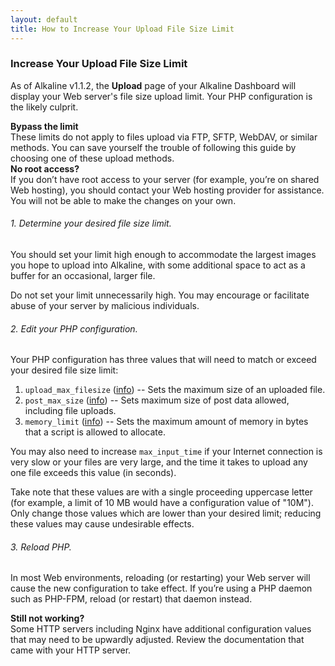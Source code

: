 ```yaml
---
layout: default
title: How to Increase Your Upload File Size Limit
---
```


### Increase Your Upload File Size Limit

As of Alkaline v1.1.2, the **Upload** page of your Alkaline Dashboard will display your Web server's file size upload limit. Your PHP configuration is the likely culprit.

<div class="note">
	<strong>Bypass the limit</strong><br />
	These limits do not apply to files upload via FTP, SFTP, WebDAV, or similar methods. You can save yourself the trouble of following this guide by choosing one of these upload methods.
</div>

<div class="note">
	<strong>No root access?</strong><br />
	If you don&#8217;t have root access to your server (for example, you&#8217;re on shared Web hosting), you should contact your Web hosting provider for assistance. You will not be able to make the changes on your own.
</div>

###### 1. Determine your desired file size limit.

You should set your limit high enough to accommodate the largest images you hope to upload into Alkaline, with some additional space to act as a buffer for an occasional, larger file.

Do not set your limit unnecessarily high. You may encourage or facilitate abuse of your server by malicious individuals.

###### 2. Edit your PHP configuration.

Your PHP configuration has three values that will need to match or exceed your desired file size limit:

1. `upload_max_filesize` ([info](http://www.php.net/manual/en/ini.core.php#ini.upload-max-filesize)) -- Sets the maximum size of an uploaded file.
2. `post_max_size` ([info](http://www.php.net/manual/en/ini.core.php#ini.post-max-size)) -- Sets maximum size of post data allowed, including file uploads.
3. `memory_limit` ([info](http://www.php.net/manual/en/ini.core.php#ini.memory-limit)) -- Sets the maximum amount of memory in bytes that a script is allowed to allocate.

You may also need to increase `max_input_time` if your Internet connection is very slow or your files are very large, and the time it takes to upload any one file exceeds this value (in seconds).

Take note that these values are with a single proceeding uppercase letter (for example, a limit of 10 MB would have a configuration value of "10M"). Only change those values which are lower than your desired limit; reducing these values may cause undesirable effects.

###### 3. Reload PHP.

In most Web environments, reloading (or restarting) your Web server will cause the new configuration to take effect. If you&#8217;re using a PHP daemon such as PHP-FPM, reload (or restart) that daemon instead.

<p class="note">
	<strong>Still not working?</strong><br />
	Some HTTP servers including Nginx have additional configuration values that may need to be upwardly adjusted. Review the documentation that came with your HTTP server.
</p>
